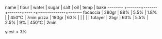 name     | flour | water | sugar | salt | oil |  temp | bake
-------- +-------+-------+-------+---- -+--------------+-------
focaccia | 380gr |   88% |  5.5% | 1.8% |     | 450°C | 7min
pizza    | 180gr |   63% |       |      |     |       |
futayer  |  25gr |   63% |  5.5% | 2.5% |  9% | 450°C | 2min

yiest < 3%


